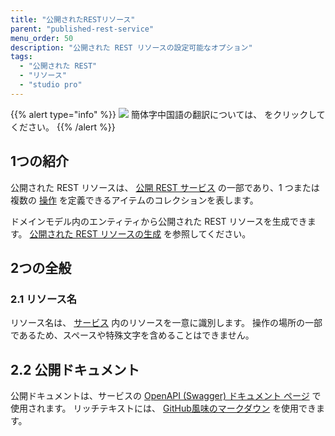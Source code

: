 ```yaml
---
title: "公開されたRESTリソース"
parent: "published-rest-service"
menu_order: 50
description: "公開された REST リソースの設定可能なオプション"
tags:
  - "公開された REST"
  - "リソース"
  - "studio pro"
---
```


{{% alert type="info" %}}
<img src="attachments/chinese-translation/china.png" style="display: inline-block; margin: 0" /> 簡体字中国語の翻訳については、 [<unk> <unk> <unk>](https://cdn.mendix.tencent-cloud.com/documentation/refguide8/published-rest-resource.pdf) をクリックしてください。
{{% /alert %}}

## 1つの紹介

公開された REST リソースは、 [公開 REST サービス](published-rest-service) の一部であり、1 つまたは複数の [操作](published-rest-operation) を定義できるアイテムのコレクションを表します。

ドメインモデル内のエンティティから公開された REST リソースを生成できます。 [公開された REST リソースの生成](generate-rest-resource) を参照してください。

## 2つの全般

### <a name="name"></a>2.1 リソース名

リソース名は、 [サービス](published-rest-service) 内のリソースを一意に識別します。 操作の場所の一部であるため、スペースや特殊文字を含めることはできません。

## <a name="public-documentation"></a>2.2 公開ドキュメント

公開ドキュメントは、サービスの [OpenAPI (Swagger) ドキュメント ページ](published-rest-services#interactive-documentation) で使用されます。 リッチテキストには、 [GitHub風味のマークダウン](gfm-syntax) を使用できます。
